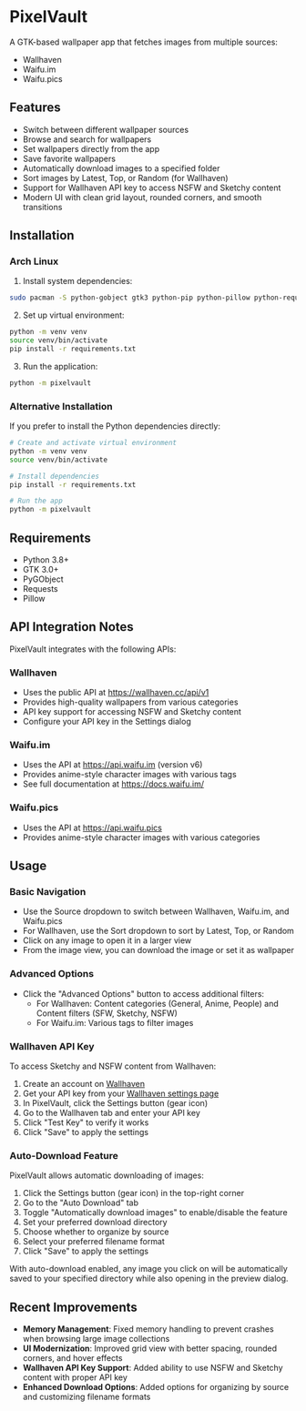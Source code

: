 # PixelVault

A GTK-based wallpaper app that fetches images from multiple sources:
- Wallhaven
- Waifu.im
- Waifu.pics

## Features
- Switch between different wallpaper sources
- Browse and search for wallpapers
- Set wallpapers directly from the app
- Save favorite wallpapers
- Automatically download images to a specified folder
- Sort images by Latest, Top, or Random (for Wallhaven)
- Support for Wallhaven API key to access NSFW and Sketchy content
- Modern UI with clean grid layout, rounded corners, and smooth transitions

## Installation

### Arch Linux

1. Install system dependencies:
```bash
sudo pacman -S python-gobject gtk3 python-pip python-pillow python-requests
```

2. Set up virtual environment:
```bash
python -m venv venv
source venv/bin/activate
pip install -r requirements.txt
```

3. Run the application:
```bash
python -m pixelvault
```

### Alternative Installation

If you prefer to install the Python dependencies directly:

```bash
# Create and activate virtual environment
python -m venv venv
source venv/bin/activate

# Install dependencies
pip install -r requirements.txt

# Run the app
python -m pixelvault
```

## Requirements
- Python 3.8+
- GTK 3.0+
- PyGObject
- Requests
- Pillow

## API Integration Notes

PixelVault integrates with the following APIs:

### Wallhaven
- Uses the public API at https://wallhaven.cc/api/v1
- Provides high-quality wallpapers from various categories
- API key support for accessing NSFW and Sketchy content
- Configure your API key in the Settings dialog

### Waifu.im
- Uses the API at https://api.waifu.im (version v6)
- Provides anime-style character images with various tags
- See full documentation at https://docs.waifu.im/

### Waifu.pics
- Uses the API at https://api.waifu.pics
- Provides anime-style character images with various categories

## Usage

### Basic Navigation
- Use the Source dropdown to switch between Wallhaven, Waifu.im, and Waifu.pics
- For Wallhaven, use the Sort dropdown to sort by Latest, Top, or Random
- Click on any image to open it in a larger view
- From the image view, you can download the image or set it as wallpaper

### Advanced Options
- Click the "Advanced Options" button to access additional filters:
  - For Wallhaven: Content categories (General, Anime, People) and Content filters (SFW, Sketchy, NSFW)
  - For Waifu.im: Various tags to filter images

### Wallhaven API Key
To access Sketchy and NSFW content from Wallhaven:
1. Create an account on [Wallhaven](https://wallhaven.cc/)
2. Get your API key from your [Wallhaven settings page](https://wallhaven.cc/settings/account)
3. In PixelVault, click the Settings button (gear icon)
4. Go to the Wallhaven tab and enter your API key
5. Click "Test Key" to verify it works
6. Click "Save" to apply the settings

### Auto-Download Feature
PixelVault allows automatic downloading of images:

1. Click the Settings button (gear icon) in the top-right corner
2. Go to the "Auto Download" tab
3. Toggle "Automatically download images" to enable/disable the feature
4. Set your preferred download directory
5. Choose whether to organize by source
6. Select your preferred filename format
7. Click "Save" to apply the settings

With auto-download enabled, any image you click on will be automatically saved to your specified directory while also opening in the preview dialog.

## Recent Improvements
- **Memory Management**: Fixed memory handling to prevent crashes when browsing large image collections
- **UI Modernization**: Improved grid view with better spacing, rounded corners, and hover effects
- **Wallhaven API Key Support**: Added ability to use NSFW and Sketchy content with proper API key
- **Enhanced Download Options**: Added options for organizing by source and customizing filename formats
